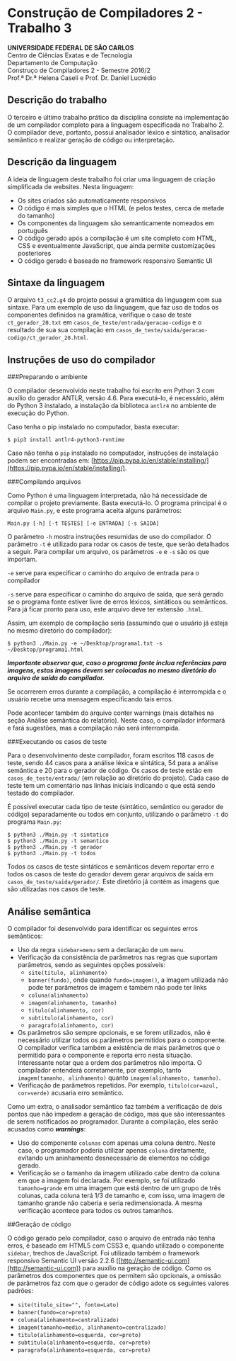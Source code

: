 # Construção de Compiladores 2 - Trabalho 3

**UNIVERSIDADE FEDERAL DE SÃO CARLOS**<br>
Centro de Ciências Exatas e de Tecnologia<br>
Departamento de Computação<br>
Construço de Compiladores 2 - Semestre 2016/2<br>
Prof.ª Dr.ª Helena Caseli e Prof. Dr. Daniel Lucrédio

## Descrição do trabalho

O terceiro e último trabalho prático da disciplina consiste na implementação de um compilador completo para a linguagem especificada no Trabalho 2. O compilador deve, portanto, possui analisador léxico e sintático, analisador semântico e realizar geração de código ou interpretação.

## Descrição da linguagem

A ideia de linguagem deste trabalho foi criar uma linguagem de criação simplificada de websites. Nesta linguagem:

- Os sites criados são automaticamente responsivos
- O código é mais simples que o HTML (e pelos testes, cerca de metade do tamanho)
- Os componentes da linguagem são semanticamente nomeados em português
- O código gerado após a compilação é um site completo com HTML, CSS e eventualmente JavaScript, que ainda permite customizações posteriores
- O código gerado é baseado no framework responsivo Semantic UI

## Sintaxe da linguagem

O arquivo `t3_cc2.g4` do projeto possui a gramática da linguagem com sua sintaxe. Para um exemplo de uso da linguagem, que faz uso de todos os componentes definidos na gramática, verifique o caso de teste `ct_gerador_20.txt` em `casos_de_teste/entrada/geracao-codigo` e o resultado de sua sua compilação em `casos_de_teste/saida/geracao-codigo/ct_gerador_20.html`.

## Instruções de uso do compilador

###Preparando o ambiente

O compilador desenvolvido neste trabalho foi escrito em Python 3 com auxílio do gerador ANTLR, versão 4.6. Para executá-lo, é necessário, além do Python 3 instalado, a instalação da biblioteca `antlr4` no ambiente de execução do Python. 

Caso tenha o pip instalado no computador, basta executar:

```$ pip3 install antlr4-python3-runtime```

Caso não tenha o `pip` instalado no computador, instruções de instalação podem ser encontradas em: [https://pip.pypa.io/en/stable/installing/](https://pip.pypa.io/en/stable/installing/). 

###Compilando arquivos

Como Python é uma linguagem interpretada, não há necessidade de compilar o projeto previamente. Basta executá-lo. O programa principal é o arquivo `Main.py`, e este programa aceita alguns parâmetros:

```Main.py [-h] [-t TESTES] [-e ENTRADA] [-s SAIDA]```

O parâmetro `-h` mostra instruções resumidas de uso do compilador. O parâmetro `-t` é utilizado para rodar os casos de teste, que serão detalhados a seguir. Para compilar um arquivo, os parâmetros `-e` e `-s` são os que importam.

`-e` serve para especificar o caminho do arquivo de entrada para o compilador

`-s` serve para especificar o caminho do arquivo de saída, que será gerado se o programa fonte estiver livre de erros léxicos, sintáticos ou semânticos. Para já ficar pronto para uso, este arquivo deve ter extensão `.html`.

Assim, um exemplo de compilação seria (assumindo que o usuário já esteja no mesmo diretório do compilador):

```$ python3 ./Main.py -e ~/Desktop/programa1.txt -s ~/Desktop/programa1.html```

***Importante observar que, caso o programa fonte inclua referências para imagens, estas imagens devem ser colocadas no mesmo diretório do arquivo de saída do compilador.***

Se ocorrerem erros durante a compilação, a compilação é interrompida e o usuário recebe uma mensagem especificando tais erros.

Pode acontecer também do arquivo conter warnings (mais detalhes na seção Análise semântica do relatório). Neste caso, o compilador informará e fará sugestões, mas a compilação não será interrompida.

###Executando os casos de teste

Para o desenvolvimento deste compilador, foram escritos 118 casos de teste, sendo 44 casos para a análise léxica e sintática, 54 para a análise semântica e 20 para o gerador de código. Os casos de teste estão em `casos_de_teste/entrada/` (em relação ao diretório do projeto). Cada caso de teste tem um comentário nas linhas iniciais indicando o que está sendo testado do compilador.

É possível executar cada tipo de teste (sintático, semântico ou gerador de código) separadamente ou todos em conjunto, utilizando o parâmetro `-t` do programa `Main.py`:

```
$ python3 ./Main.py -t sintatico
$ python3 ./Main.py -t semantico
$ python3 ./Main.py -t gerador
$ python3 ./Main.py -t todos
```

Todos os casos de teste sintáticos e semânticos devem reportar erro e todos os casos de teste do gerador devem gerar arquivos de saída em `casos_de_teste/saida/gerador/`. Este diretório já contém as imagens que são utilizadas nos casos de teste.


## Análise semântica

O compilador foi desenvolvido para identificar os seguintes erros semânticos:

- Uso da regra `sidebar=menu` sem a declaração de um `menu`.
- Verificação da consistência de parâmetros nas regras que suportam parâmetros, sendo as seguintes opções possíveis:
  - `site(titulo, alinhamento)`
  - `banner(fundo)`, onde quando `fundo=imagem()`, a imagem utilizada não pode ter parâmetros de imagem e também não pode ter links
  - `coluna(alinhamento)`
  - `imagem(alinhamento, tamanho)`
  - `titulo(alinhamento, cor)`
  - `subtitulo(alinhamento, cor)`
  - `paragrafo(alinhamento, cor)`
- Os parâmetros são sempre opcionais, e se forem utilizados, não é necessário utilizar todos os parâmetros permitidos para o componente. O compilador verifica também a existência de mais parâmetros que o permitido para o componente e reporta erro nesta situação. Interessante notar que a ordem dos parâmetros não importa. O compilador entenderá corretamente, por exemplo, tanto `imagem(tamanho, alinhamento)` quanto `imagem(alinhamento, tamanho)`.
- Verificação de parâmetros repetidos. Por exemplo, `titulo(cor=azul, cor=verde)` acusaria erro semântico.

Como um extra, o analisador semântico faz também a verificação de dois pontos que não impedem a geração de código, mas que são interessantes de serem notificados ao programador. Durante a compilação, eles serão acusados como ***warnings***:

- Uso do componente `colunas` com apenas uma coluna dentro. Neste caso, o programador poderia utilizar apenas `coluna` diretamente, evitando um aninhamento desnecessário de elementos no código gerado.
- Verificação se o tamanho da imagem utilizado cabe dentro da coluna em que a imagem foi declarada. Por exemplo, se foi utilizado `tamanho=grande` em uma imagem que está dentro de um grupo de três colunas, cada coluna terá 1/3 de tamanho e, com isso, uma imagem de tamanho grande não caberia e seria redimensionada. A mesma verificação acontece para todos os outros tamanhos.


##Geração de código

O código gerado pelo compilador, caso o arquivo de entrada não tenha erros, é baseado em HTML5 com CSS3 e, quando utilizado o componente `sidebar`, trechos de JavaScript.
Foi utilizado também o framework responsivo Semantic UI versão 2.2.6 ([http://semantic-ui.com](http://semantic-ui.com)) para auxílio na geração de código.
Como os parâmetros dos componentes que os permitem são opcionais, a omissão de parâmetros faz com que o gerador de código adote os seguintes valores padrões:

- `site(titulo_site="", fonte=Lato)`
- `banner(fundo=cor=preto)`
- `coluna(alinhamento=centralizado)`
- `imagem(tamanho=medio, alinhamento=centralizado)`
- `titulo(alinhamento=esquerda, cor=preto)`
- `subtitulo(alinhamento=esquerda, cor=preto)`
- `paragrafo(alinhamento=esquerda, cor=preto)`
